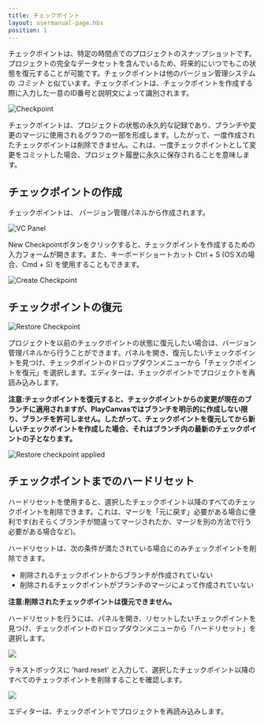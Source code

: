 ```yaml
---
title: チェックポイント
layout: usermanual-page.hbs
position: 1
---
```


チェックポイントは、特定の時間点でのプロジェクトのスナップショットです。プロジェクトの完全なデータセットを含んでいるため、将来的にいつでもこの状態を復元することが可能です。チェックポイントは他のバージョン管理システムの *コミット* と似ています。チェックポイントは、チェックポイントを作成する際に入力した一意のID番号と説明文によって識別されます。

![Checkpoint][1]

チェックポイントは、プロジェクトの状態の永久的な記録であり、ブランチや変更のマージに使用されるグラフの一部を形成します。したがって、一度作成されたチェックポイントは削除できません。これは、一度チェックポイントとして変更をコミットした場合、プロジェクト履歴に永久に保存されることを意味します。

## チェックポイントの作成

チェックポイントは、 バージョン管理パネルから作成されます。

![VC Panel][2]

New Checkpointボタンをクリックすると、チェックポイントを作成するための入力フォームが開きます。また、キーボードショートカット Ctrl + S (OS Xの場合、Cmd + S) を使用することもできます。

![Create Checkpoint][3]

## チェックポイントの復元

![Restore Checkpoint][4]

プロジェクトを以前のチェックポイントの状態に復元したい場合は、バージョン管理パネルから行うことができます。パネルを開き、復元したいチェックポイントを見つけ、チェックポイントのドロップダウンメニューから「チェックポイントを復元」を選択します。エディターは、チェックポイントでプロジェクトを再読み込みします。

**注意:チェックポイントを復元すると、チェックポイントからの変更が現在のブランチに適用されますが、PlayCanvasではブランチを明示的に作成しない限り、ブランチを許可しません。したがって、チェックポイントを復元してから新しいチェックポイントを作成した場合、それはブランチ内の最新のチェックポイントの子となります。**

![Restore checkpoint applied][5]

## チェックポイントまでのハードリセット

ハードリセットを使用すると、選択したチェックポイント以降のすべてのチェックポイントを削除できます。これは、マージを「元に戻す」必要がある場合に便利です(おそらくブランチが間違ってマージされたか、マージを別の方法で行う必要がある場合など)。

ハードリセットは、次の条件が満たされている場合にのみチェックポイントを削除できます。

- 削除されるチェックポイントからブランチが作成されていない
- 削除されるチェックポイントがブランチのマージによって作成されていない

**注意:削除されたチェックポイントは復元できません。**

ハードリセットを行うには、パネルを開き、リセットしたいチェックポイントを見つけ、チェックポイントのドロップダウンメニューから「ハードリセット」を選択します。

![][hard-reset]

テキストボックスに 'hard reset' と入力して、選択したチェックポイント以降のすべてのチェックポイントを削除することを確認します。

![][hard-reset-confirm]

エディターは、チェックポイントでプロジェクトを再読み込みします。

[1]: /images/user-manual/version-control/checkpoint.jpg
[2]: /images/user-manual/version-control/vc-panel.jpg
[3]: /images/user-manual/version-control/create-checkpoint.jpg
[4]: /images/user-manual/version-control/restore-checkpoint.jpg
[5]: /images/user-manual/version-control/restore-checkpoint-applied.png
[hard-reset-confirm]: /images/user-manual/version-control/hard-reset-confirm.png
[hard-reset]: /images/user-manual/version-control/hard-reset.png